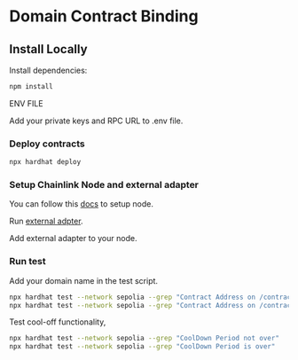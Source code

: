# Domain Contract Binding

## Install Locally

Install dependencies:

```bash
npm install
```

ENV FILE


Add your private keys and RPC URL to .env file.

### Deploy contracts

```bash
npx hardhat deploy
```

### Setup Chainlink Node and external adapter

You can follow this [docs](https://docs.chain.link/chainlink-nodes/v1/running-a-chainlink-node) to setup node.

Run [external adpter](../External%20Adapter).

Add external adapter to your node.

### Run test

Add your domain name in the test script.


```bash
npx hardhat test --network sepolia --grep "Contract Address on /contracts.json are not valid"
npx hardhat test --network sepolia --grep "Contract Address on /contracts.json are valid"
```

Test cool-off functionality,

```bash
npx hardhat test --network sepolia --grep "CoolDown Period not over"
npx hardhat test --network sepolia --grep "CoolDown Period is over"
```


 
